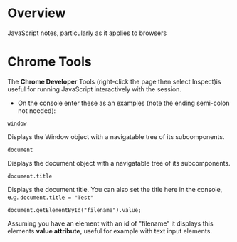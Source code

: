 # Overview

JavaScript notes, particularly as it applies to browsers

# Chrome Tools

The **Chrome Developer** Tools (right-click the page then select Inspect)is useful for running JavaScript interactively with the session.

* On the console enter these as an examples (note the ending semi-colon not needed):

```
window
```
Displays the Window object with a navigatable tree of its subcomponents.

```
document
```
Displays the document object with a navigatable tree of its subcomponents.

```
document.title
```
Displays the document title.  You can also set the title here in the console, e.g. `document.title = "Test"`

```
document.getElementById("filename").value;
```
Assuming you have an element with an id of "filename" it displays this elements **value attribute**, useful for example with text input elements.


